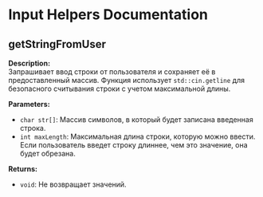 # Input Helpers Documentation

## getStringFromUser

**Description:**  
Запрашивает ввод строки от пользователя и сохраняет её в предоставленный массив. Функция использует `std::cin.getline`
для безопасного считывания строки с учетом максимальной длины.

**Parameters:**

- `char str[]`: Массив символов, в который будет записана введенная строка.
- `int maxLength`: Максимальная длина строки, которую можно ввести. Если пользователь введет строку длиннее, чем это
  значение, она будет обрезана.

**Returns:**

- `void`: Не возвращает значений.
